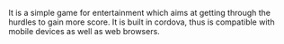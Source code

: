 It is a simple game for entertainment which aims at getting through the hurdles to gain more score.
It is built in cordova, thus is compatible with mobile devices as well as web browsers.
